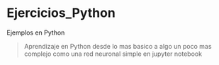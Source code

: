# Ejercicios_Python
Ejemplos en Python
> Aprendizaje en Python desde lo mas basico a algo un poco mas complejo como una red neuronal simple en jupyter notebook
